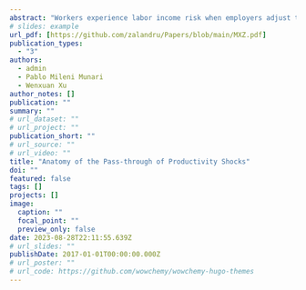 ```yaml
---
abstract: "Workers experience labor income risk when employers adjust their hourly wages, hours worked, and their separation rates into unemployment in response to productivity shocks. Using French matched employer-employee data, we document how different employers adjust each of these margins for workers with different jobs, thus determining the earnings risk of their employees. We find that high-paying jobs adjust mainly hourly wages in response to changes in the unemployment rate, at 2.6 times that of low-paying ones. At the same time, low-paying jobs adjust primarily hours worked and separation rates. Adjusting hours worked at 40 times the semi-elasticity of high-paying jobs, and 10 times the semi-elasticity for separation rates. We develop an equilibrium labor market search model that incorporates dynamic contracts that allow firms to share risks with their workers through different margins. Firms share risks with workers using margins that are less costly to them, given their heterogeneous cost of creating vacancies and the job mobility of their workers. Consequently, government policies that aim to reduce labor income risk by targeting only one margin (e.g., minimum wage, hours restrictions, firing cost regulation) can be ineffective due to firms offloading risks into other margins."
# slides: example
url_pdf: [https://github.com/zalandru/Papers/blob/main/MXZ.pdf]
publication_types:
  - "3"
authors:
  - admin
  - Pablo Mileni Munari
  - Wenxuan Xu
author_notes: []
publication: ""
summary: ""
# url_dataset: ""
# url_project: ""
publication_short: ""
# url_source: ""
# url_video: ""
title: "Anatomy of the Pass-through of Productivity Shocks"
doi: ""
featured: false
tags: []
projects: []
image:
  caption: ""
  focal_point: ""
  preview_only: false
date: 2023-08-28T22:11:55.639Z
# url_slides: ""
publishDate: 2017-01-01T00:00:00.000Z
# url_poster: ""
# url_code: https://github.com/wowchemy/wowchemy-hugo-themes
---
```

